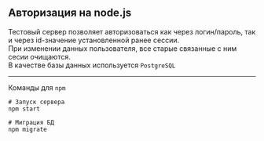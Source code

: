 ## Авторизация на node.js
Тестовый сервер позволяет авторизоваться как через логин/пароль, так и через id-значение установленной ранее сессии. <br>
При изменении данных пользователя, все старые связанные с ним сесии очищаются. <br>
В качестве базы данных используется `PostgreSQL`
***
Команды для `npm`
```shell script
# Запуск сервера
npm start

# Миграция БД
npm migrate
```
